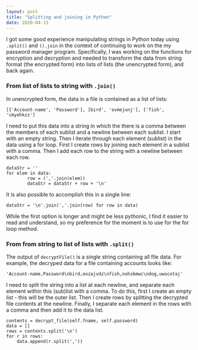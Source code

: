 ```yaml
---
layout: post
title: "Splitting and joining in Python"
date: 2020-04-15
--- 
```


I got some good experience manipulating strings in Python today using `.split()` and `().join` in the context of continuing to work on the my password manager program. Specifically, I was working on the functions for encryption and decryption and needed to transform the data from string format (the encrypted form) into lists of lists (the unencrypted form), and back again.  

### From list of lists to string with `.join()`
    
In unencrypted form, the data in a file is contained as a list of lists:

`[['Account-name', 'Password'], [bird', 'ovmejunj'], ['fish', 'cmyehkzz']`

I need to put this data into a string in which the there is a comma between the members of each sublist and a newline between each sublist. I start with an empty string. Then I iterate through each element (sublist) in the data using a for loop. First I create rows by joining each element in a sublist with a comma. Then I add each row to the string with a newline between each row. 
  
````
dataStr = ''
for elem in data:
        row = (','.join(elem))
        dataStr = dataStr + row + '\n'
````

It is also possible to accomplish this in a single line:

```
dataStr = '\n'.join(','.join(row) for row in data)
```

While the first option is longer and might be less pythonic, I find it easier to read and understand, so my preference for the moment is to use for the for loop method. 

### From from string to list of lists with `.split()`

The output of `decryptFile()` is a single string containing all file data. For example, the decryped data for a file containing accounts looks like:

`'Account-name,Password\nbird,eozajvdz\nfish,nohsbmwc\ndog,uwocotaj'`

I need to split the string into a list at each newline, and separate each element within this (sub)list with a comma. To do this, first I create an empty list - this will be the outer list. Then I create rows by splitting the decrypted file contents at the newline. Finally, I separate each element in the rows with a comma and then add it to the data list. 

````
contents = decrypt_file(self.fname, self.password)
data = []
rows = contents.split('\n')
for r in rows:
    data.append(r.split(','))
````